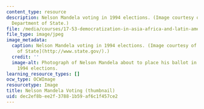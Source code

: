 ```yaml
---
content_type: resource
description: Nelson Mandela voting in 1994 elections. (Image courtesy of the U.S.
  Department of State.)
file: /media/courses/17-53-democratization-in-asia-africa-and-latin-america-fall-2001/dec2ef8bee2f37881b59af6c1f457ce2_17-53f01-th.jpg
file_type: image/jpeg
image_metadata:
  caption: Nelson Mandela voting in 1994 elections. (Image courtesy of the [U.S. Department
    of State](http://www.state.gov/).)
  credit: ''
  image-alt: Photograph of Nelson Mandela about to place his ballot in a box during
    1994 elections.
learning_resource_types: []
ocw_type: OCWImage
resourcetype: Image
title: Nelson Mandela Voting (thumbnail)
uid: dec2ef8b-ee2f-3788-1b59-af6c1f457ce2
---
```

